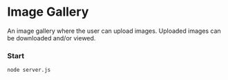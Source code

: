 # Image Gallery
An image gallery where the user can upload images. Uploaded images can be downloaded and/or viewed.

### Start

    node server.js